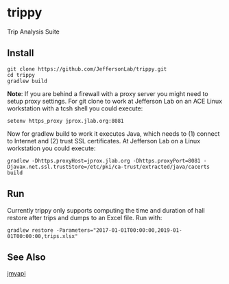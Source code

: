 # trippy
Trip Analysis Suite

## Install
```
git clone https://github.com/JeffersonLab/trippy.git
cd trippy
gradlew build
```

__Note__: If you are behind a firewall with a proxy server you might need to setup proxy settings.  For git clone to work at Jefferson Lab on an ACE Linux workstation with a tcsh shell you could execute:

```
setenv https_proxy jprox.jlab.org:8081
```

Now for gradlew build to work it executes Java, which needs to (1) connect to Internet and (2) trust SSL certificates.  At Jefferson Lab on a Linux workstation you could execute:

```
gradlew -Dhttps.proxyHost=jprox.jlab.org -Dhttps.proxyPort=8081 -Djavax.net.ssl.trustStore=/etc/pki/ca-trust/extracted/java/cacerts build
```

## Run

Currently trippy only supports computing the time and duration of hall restore after trips and dumps to an Excel file.   Run with:

```
gradlew restore -Parameters="2017-01-01T00:00:00,2019-01-01T00:00:00,trips.xlsx"
```

## See Also
[jmyapi](https://github.com/JeffersonLab/jmyapi)
